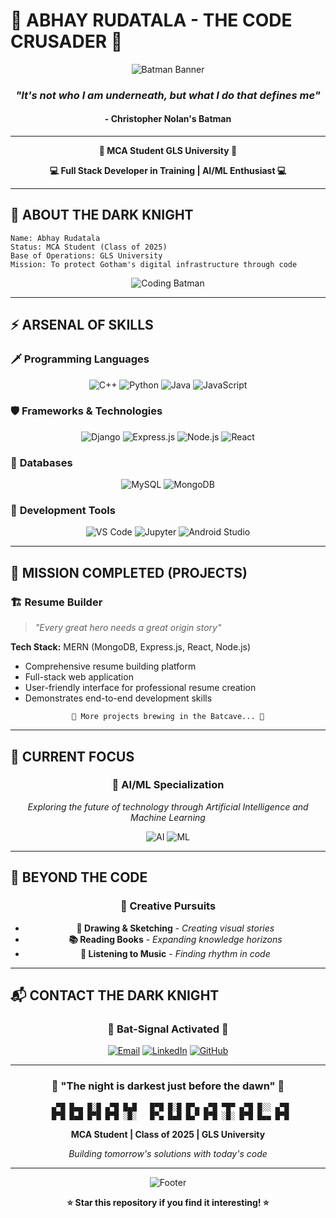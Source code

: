 # 🦇 ABHAY RUDATALA - THE CODE CRUSADER 🦇

<div align="center">

![Batman Banner](https://images.unsplash.com/photo-1578662996442-48f60103fc96?w=1200&h=300&fit=crop&crop=center)

### *"It's not who I am underneath, but what I do that defines me"*
#### - Christopher Nolan's Batman

---

**🌃 MCA Student GLS University 🌃**

**💻 Full Stack Developer in Training | AI/ML Enthusiast 💻**

</div>

---

## 🦇 ABOUT THE DARK KNIGHT

```
Name: Abhay Rudatala
Status: MCA Student (Class of 2025)
Base of Operations: GLS University
Mission: To protect Gotham's digital infrastructure through code
```

<div align="center">

![Coding Batman](https://media.giphy.com/media/zOvBKUUEERdNm/giphy.gif)

</div>

---

## ⚡ ARSENAL OF SKILLS

### 🗡️ **Programming Languages**
<div align="center">

![C++](https://img.shields.io/badge/C++-00599C?style=for-the-badge&logo=c%2B%2B&logoColor=white)
![Python](https://img.shields.io/badge/Python-3776AB?style=for-the-badge&logo=python&logoColor=white)
![Java](https://img.shields.io/badge/Java-ED8B00?style=for-the-badge&logo=java&logoColor=white)
![JavaScript](https://img.shields.io/badge/JavaScript-F7DF1E?style=for-the-badge&logo=javascript&logoColor=black)

</div>

### 🛡️ **Frameworks & Technologies**
<div align="center">

![Django](https://img.shields.io/badge/Django-092E20?style=for-the-badge&logo=django&logoColor=white)
![Express.js](https://img.shields.io/badge/Express.js-404D59?style=for-the-badge)
![Node.js](https://img.shields.io/badge/Node.js-43853D?style=for-the-badge&logo=node.js&logoColor=white)
![React](https://img.shields.io/badge/React-20232A?style=for-the-badge&logo=react&logoColor=61DAFB)

</div>

### 🏢 **Databases**
<div align="center">

![MySQL](https://img.shields.io/badge/MySQL-00000F?style=for-the-badge&logo=mysql&logoColor=white)
![MongoDB](https://img.shields.io/badge/MongoDB-4EA94B?style=for-the-badge&logo=mongodb&logoColor=white)

</div>

### 🔧 **Development Tools**
<div align="center">

![VS Code](https://img.shields.io/badge/Visual_Studio_Code-0078D4?style=for-the-badge&logo=visual%20studio%20code&logoColor=white)
![Jupyter](https://img.shields.io/badge/Jupyter-F37626.svg?&style=for-the-badge&logo=Jupyter&logoColor=white)
![Android Studio](https://img.shields.io/badge/Android_Studio-3DDC84?style=for-the-badge&logo=android-studio&logoColor=white)

</div>

---

## 🌟 MISSION COMPLETED (PROJECTS)

### 🏗️ **Resume Builder** 
> *"Every great hero needs a great origin story"*

**Tech Stack:** MERN (MongoDB, Express.js, React, Node.js)
- Comprehensive resume building platform
- Full-stack web application
- User-friendly interface for professional resume creation
- Demonstrates end-to-end development skills

<div align="center">

```
🦇 More projects brewing in the Batcave... 🦇
```

</div>

---

## 🎯 CURRENT FOCUS

<div align="center">

### 🤖 **AI/ML Specialization**
*Exploring the future of technology through Artificial Intelligence and Machine Learning*

![AI](https://img.shields.io/badge/AI-FF6B6B?style=for-the-badge&logo=artificial-intelligence&logoColor=white)
![ML](https://img.shields.io/badge/Machine_Learning-4ECDC4?style=for-the-badge&logo=machine-learning&logoColor=white)

</div>

---

## 🌙 BEYOND THE CODE

<div align="center">

### 🎨 **Creative Pursuits**
- **🎨 Drawing & Sketching** - *Creating visual stories*
- **📚 Reading Books** - *Expanding knowledge horizons*
- **🎵 Listening to Music** - *Finding rhythm in code*

</div>

---

## 📬 CONTACT THE DARK KNIGHT

<div align="center">

### 🦇 **Bat-Signal Activated** 🦇

[![Email](https://img.shields.io/badge/Email-D14836?style=for-the-badge&logo=gmail&logoColor=white)](mailto:abhayrudatala56789@gmail.com)
[![LinkedIn](https://img.shields.io/badge/LinkedIn-0077B5?style=for-the-badge&logo=linkedin&logoColor=white)](https://www.linkedin.com/in/abhay-rudatala-/)
[![GitHub](https://img.shields.io/badge/GitHub-100000?style=for-the-badge&logo=github&logoColor=white)](https://github.com/Abhay-Rudatala)

</div>

---

<div align="center">

### 🌃 **"The night is darkest just before the dawn"** 🌃

```
 ▄▀█ █▄▄ █░█ ▄▀█ █▄█   █▀█ █░█ █▀▄ ▄▀█ ▀█▀ ▄▀█ █░░ ▄▀█
 █▀█ █▄█ █▀█ █▀█ ░█░   █▀▄ █▄█ █▄▀ █▀█ ░█░ █▀█ █▄▄ █▀█
```

**MCA Student | Class of 2025 | GLS University**

*Building tomorrow's solutions with today's code*

</div>

---

<div align="center">

![Footer](https://capsule-render.vercel.app/api?type=waving&color=gradient&customColorList=0,2,2,5,30&height=100&section=footer)

**⭐ Star this repository if you find it interesting! ⭐**

</div>
